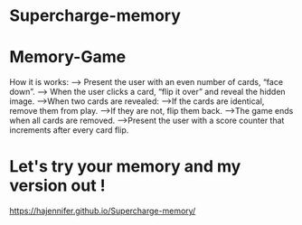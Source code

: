 # Supercharge-memory
# Memory-Game
How it is works:
--> Present the user with an even number of cards, “face down”.
--> When the user clicks a card, “flip it over” and reveal the hidden image.
-->When two cards are revealed:
    -->If the cards are identical, remove them from play.
    -->If they are not, flip them back.
-->The game ends when all cards are removed.
-->Present the user with a score counter that increments after every card flip.
# Let's try your memory and my version out !
 https://hajennifer.github.io/Supercharge-memory/
